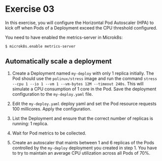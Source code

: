 # Exercise 03

In this exercise, you will configure the Horizontal Pod Autoscaler (HPA) to kick off when Pods of a Deployment exceed the CPU threshold configured.

You need to have enabled the metrics-server in Microk8s: 
```shell
$ microk8s.enable metrics-server
```

## Automatically scale a deployment

1. Create a Deployment named `my-deploy` with only 1 replica initially. The Pod should use the `polinux/stress` image and run the command `stress --cpu 1 --io 1 --vm 1 --vm-bytes 12M --timeout 240s`. This will simulate a CPU consumption of 1 core in the Pod.
Save the deployment configuration to the `my-deploy.yaml` file.

2. Edit the `my-deploy.yaml` deploy yaml and set the Pod resource requests 100 millicores. Apply the configuration.

3. List the Deployment and ensure that the correct number of replicas is running: 1 replica.

4. Wait for Pod metrics to be collected.

5. Create an autoscaler that maints between 1 and 6 replicas of the Pods controlled by the `my-deploy` deployment you created in step 1. You have to try to maintain an average CPU utilization across all Pods of 70%.
